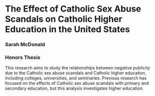 # The Effect of Catholic Sex Abuse Scandals on Catholic Higher Education in the United States
### Sarah McDonald 
### Honors Thesis

This research aims to study the relationships between negative publicity due to the Catholic sex abuse scandals and Catholic higher education, including colleges, universities, and seminaries. Previous research has focused on the effects of Catholic sex abuse scandals with primary and secondary education, but this analysis investigates higher education.